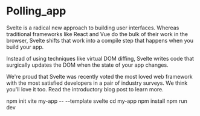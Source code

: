 # Polling_app
Svelte is a radical new approach to building user interfaces. Whereas traditional frameworks like React and Vue do the bulk of their work in the browser, Svelte shifts that work into a compile step that happens when you build your app.

Instead of using techniques like virtual DOM diffing, Svelte writes code that surgically updates the DOM when the state of your app changes.

We're proud that Svelte was recently voted the most loved web framework with the most satisfied developers in a pair of industry surveys. We think you'll love it too. Read the introductory blog post to learn more.

npm init vite my-app -- --template svelte
cd my-app
npm install
npm run dev
